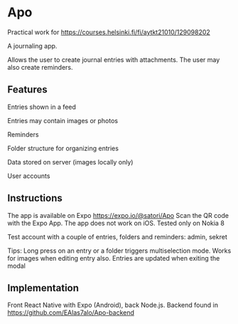 # Apo

Practical work for https://courses.helsinki.fi/fi/aytkt21010/129098202

A journaling app. 

Allows the user to create journal entries with attachments. The user may also create reminders. 

## Features

Entries shown in a feed 

Entries may contain images or photos

Reminders

Folder structure for organizing entries

Data stored on server (images locally only)

User accounts

## Instructions

The app is available on Expo https://expo.io/@satori/Apo
Scan the QR code with the Expo App. The app does not work on iOS.
Tested only on Nokia 8

Test account with a couple of entries, folders and reminders: admin, sekret

Tips:
Long press on an entry or a folder triggers multiselection mode. Works for images when editing entry also.
Entries are updated when exiting the modal



## Implementation
Front React Native with Expo (Android), back Node.js.
Backend found in https://github.com/EAlas7alo/Apo-backend
